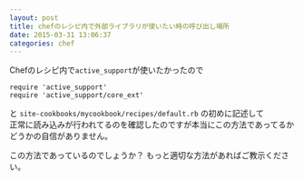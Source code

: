 ```yaml
---
layout: post
title: chefのレシピ内で外部ライブラリが使いたい時の呼び出し場所
date: 2015-03-31 13:06:37
categories: chef
---
```

<p>Chefのレシピ内で<code>active_support</code>が使いたかったので</p>

```
require 'active_support'
require 'active_support/core_ext'
```

<p>と <code>site-cookbooks/mycookbook/recipes/default.rb</code> の初めに記述して<br>
正常に読み込みが行われてるのを確認したのですが本当にこの方法であってるかどうかの自信がありません。</p>

<p>この方法であっているのでしょうか？ もっと適切な方法があればご教示ください。</p>
